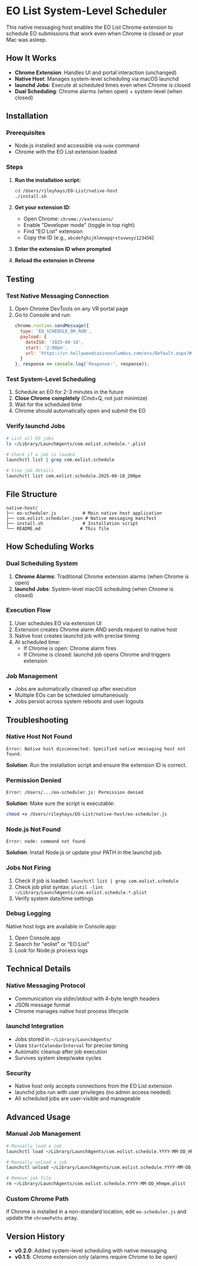 # EO List System-Level Scheduler

This native messaging host enables the EO List Chrome extension to schedule EO submissions that work even when Chrome is closed or your Mac was asleep.

## How It Works

- **Chrome Extension**: Handles UI and portal interaction (unchanged)
- **Native Host**: Manages system-level scheduling via macOS launchd
- **launchd Jobs**: Execute at scheduled times even when Chrome is closed
- **Dual Scheduling**: Chrome alarms (when open) + system-level (when closed)

## Installation

### Prerequisites
- Node.js installed and accessible via `node` command
- Chrome with the EO List extension loaded

### Steps

1. **Run the installation script:**
   ```bash
   cd /Users/rileyhays/EO-List/native-host
   ./install.sh
   ```

2. **Get your extension ID:**
   - Open Chrome: `chrome://extensions/`
   - Enable "Developer mode" (toggle in top right)
   - Find "EO List" extension
   - Copy the ID (e.g., `abcdefghijklmnopqrstuvwxyz123456`)

3. **Enter the extension ID when prompted**

4. **Reload the extension in Chrome**

## Testing

### Test Native Messaging Connection
1. Open Chrome DevTools on any VR portal page
2. Go to Console and run:
   ```javascript
   chrome.runtime.sendMessage({
     type: 'EO_SCHEDULE_OR_RUN',
     payload: {
       dateISO: '2025-08-18',
       start: '2:00pm',
       url: 'https://vr.hollywoodcasinocolumbus.com/ess/Default.aspx?#/roster'
     }
   }, response => console.log('Response:', response));
   ```

### Test System-Level Scheduling
1. Schedule an EO for 2-3 minutes in the future
2. **Close Chrome completely** (Cmd+Q, not just minimize)
3. Wait for the scheduled time
4. Chrome should automatically open and submit the EO

### Verify launchd Jobs
```bash
# List all EO jobs
ls ~/Library/LaunchAgents/com.eolist.schedule.*.plist

# Check if a job is loaded
launchctl list | grep com.eolist.schedule

# View job details
launchctl list com.eolist.schedule.2025-08-18_200pm
```

## File Structure

```
native-host/
├── eo-scheduler.js          # Main native host application
├── com.eolist.scheduler.json # Native messaging manifest
├── install.sh               # Installation script
└── README.md               # This file
```

## How Scheduling Works

### Dual Scheduling System
1. **Chrome Alarms**: Traditional Chrome extension alarms (when Chrome is open)
2. **launchd Jobs**: System-level macOS scheduling (when Chrome is closed)

### Execution Flow
1. User schedules EO via extension UI
2. Extension creates Chrome alarm AND sends request to native host
3. Native host creates launchd job with precise timing
4. At scheduled time:
   - If Chrome is open: Chrome alarm fires
   - If Chrome is closed: launchd job opens Chrome and triggers extension

### Job Management
- Jobs are automatically cleaned up after execution
- Multiple EOs can be scheduled simultaneously
- Jobs persist across system reboots and user logouts

## Troubleshooting

### Native Host Not Found
```
Error: Native host disconnected: Specified native messaging host not found.
```
**Solution**: Run the installation script and ensure the extension ID is correct.

### Permission Denied
```
Error: /Users/.../eo-scheduler.js: Permission denied
```
**Solution**: Make sure the script is executable:
```bash
chmod +x /Users/rileyhays/EO-List/native-host/eo-scheduler.js
```

### Node.js Not Found
```
Error: node: command not found
```
**Solution**: Install Node.js or update your PATH in the launchd job.

### Jobs Not Firing
1. Check if job is loaded: `launchctl list | grep com.eolist.schedule`
2. Check job plist syntax: `plutil -lint ~/Library/LaunchAgents/com.eolist.schedule.*.plist`
3. Verify system date/time settings

### Debug Logging
Native host logs are available in Console.app:
1. Open Console.app
2. Search for "eolist" or "EO List"
3. Look for Node.js process logs

## Technical Details

### Native Messaging Protocol
- Communication via stdin/stdout with 4-byte length headers
- JSON message format
- Chrome manages native host process lifecycle

### launchd Integration
- Jobs stored in `~/Library/LaunchAgents/`
- Uses `StartCalendarInterval` for precise timing
- Automatic cleanup after job execution
- Survives system sleep/wake cycles

### Security
- Native host only accepts connections from the EO List extension
- launchd jobs run with user privileges (no admin access needed)
- All scheduled jobs are user-visible and manageable

## Advanced Usage

### Manual Job Management
```bash
# Manually load a job
launchctl load ~/Library/LaunchAgents/com.eolist.schedule.YYYY-MM-DD_Hhmpm.plist

# Manually unload a job
launchctl unload ~/Library/LaunchAgents/com.eolist.schedule.YYYY-MM-DD_Hhmpm.plist

# Remove job file
rm ~/Library/LaunchAgents/com.eolist.schedule.YYYY-MM-DD_Hhmpm.plist
```

### Custom Chrome Path
If Chrome is installed in a non-standard location, edit `eo-scheduler.js` and update the `chromePaths` array.

## Version History

- **v0.2.0**: Added system-level scheduling with native messaging
- **v0.1.5**: Chrome extension only (alarms require Chrome to be open)